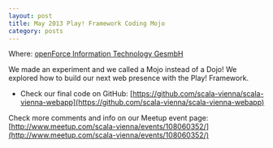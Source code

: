 ```yaml
---
layout: post
title: May 2013 Play! Framework Coding Mojo
category: posts
---
```


Where: [openForce Information Technology GesmbH](http://openforce.at/)

We made an experiment and we called a Mojo instead of a Dojo! We explored how to build our next web presence with the Play! Framework.

  * Check our final code on GitHub: [https://github.com/scala-vienna/scala-vienna-webapp](https://github.com/scala-vienna/scala-vienna-webapp)
  
Check more comments and info on our Meetup event page:<br/>
[http://www.meetup.com/scala-vienna/events/108060352/](http://www.meetup.com/scala-vienna/events/108060352/)
 
